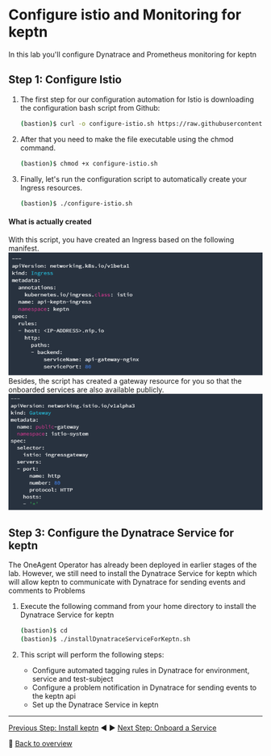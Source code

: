 # Configure istio and Monitoring for keptn

In this lab you'll configure Dynatrace and Prometheus monitoring for keptn

## Step 1: Configure Istio

1. The first step for our configuration automation for Istio is downloading the configuration bash script from Github:
    ```bash
    (bastion)$ curl -o configure-istio.sh https://raw.githubusercontent.com/keptn/examples/release-0.7.1/istio-configuration/configure-istio.sh
    ```
2. After that you need to make the file executable using the chmod command.
    ```bash
    (bastion)$ chmod +x configure-istio.sh
    ```
3. Finally, let's run the configuration script to automatically create your Ingress resources.
    ```bash
    (bastion)$ ./configure-istio.sh
    ```
#### What is actually created
With this script, you have created an Ingress based on the following manifest.
![keptn](./assets/keptningress.png)
Besides, the script has created a gateway resource for you so that the onboarded services are also available publicly.
![keptn](./assets/keptngateway.png)


## Step 3: Configure the Dynatrace Service for keptn

The OneAgent Operator has already been deployed in earlier stages of the lab. However, we still need to install the Dynatrace Service for keptn which will allow keptn to communicate with Dynatrace for sending events and comments to Problems

1. Execute the following command from your home directory to install the Dynatrace Service for keptn

    ```bash
    (bastion)$ cd
    (bastion)$ ./installDynatraceServiceForKeptn.sh
    ```

1. This script will perform the following steps:
    - Configure automated tagging rules in Dynatrace for environment, service and test-subject
    - Configure a problem notification in Dynatrace for sending events to the keptn api
    - Set up the Dynatrace Service in keptn

---

[Previous Step: Install keptn](../01_Install_keptn) :arrow_backward: :arrow_forward: [Next Step: Onboard a Service](../03_Onboard_Service)

:arrow_up_small: [Back to overview](../)
